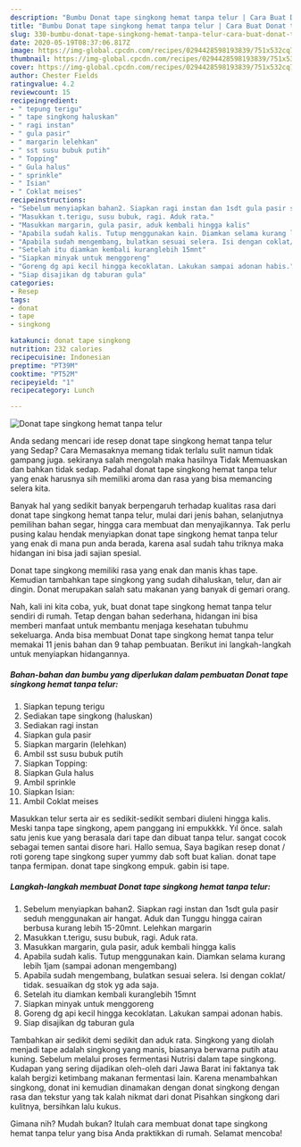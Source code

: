 ```yaml
---
description: "Bumbu Donat tape singkong hemat tanpa telur | Cara Buat Donat tape singkong hemat tanpa telur Yang Bikin Ngiler"
title: "Bumbu Donat tape singkong hemat tanpa telur | Cara Buat Donat tape singkong hemat tanpa telur Yang Bikin Ngiler"
slug: 330-bumbu-donat-tape-singkong-hemat-tanpa-telur-cara-buat-donat-tape-singkong-hemat-tanpa-telur-yang-bikin-ngiler
date: 2020-05-19T08:37:06.817Z
image: https://img-global.cpcdn.com/recipes/0294428598193839/751x532cq70/donat-tape-singkong-hemat-tanpa-telur-foto-resep-utama.jpg
thumbnail: https://img-global.cpcdn.com/recipes/0294428598193839/751x532cq70/donat-tape-singkong-hemat-tanpa-telur-foto-resep-utama.jpg
cover: https://img-global.cpcdn.com/recipes/0294428598193839/751x532cq70/donat-tape-singkong-hemat-tanpa-telur-foto-resep-utama.jpg
author: Chester Fields
ratingvalue: 4.2
reviewcount: 15
recipeingredient:
- " tepung terigu"
- " tape singkong haluskan"
- " ragi instan"
- " gula pasir"
- " margarin lelehkan"
- " sst susu bubuk putih"
- " Topping"
- " Gula halus"
- " sprinkle"
- " Isian"
- " Coklat meises"
recipeinstructions:
- "Sebelum menyiapkan bahan2. Siapkan ragi instan dan 1sdt gula pasir seduh menggunakan air hangat. Aduk dan Tunggu hingga cairan berbusa kurang lebih 15-20mnt. Lelehkan margarin"
- "Masukkan t.terigu, susu bubuk, ragi. Aduk rata."
- "Masukkan margarin, gula pasir, aduk kembali hingga kalis"
- "Apabila sudah kalis. Tutup menggunakan kain. Diamkan selama kurang lebih 1jam (sampai adonan mengembang)"
- "Apabila sudah mengembang, bulatkan sesuai selera. Isi dengan coklat/ tidak. sesuaikan dg stok yg ada saja."
- "Setelah itu diamkan kembali kuranglebih 15mnt"
- "Siapkan minyak untuk menggoreng"
- "Goreng dg api kecil hingga kecoklatan. Lakukan sampai adonan habis."
- "Siap disajikan dg taburan gula"
categories:
- Resep
tags:
- donat
- tape
- singkong

katakunci: donat tape singkong 
nutrition: 232 calories
recipecuisine: Indonesian
preptime: "PT39M"
cooktime: "PT52M"
recipeyield: "1"
recipecategory: Lunch

---
```



![Donat tape singkong hemat tanpa telur](https://img-global.cpcdn.com/recipes/0294428598193839/751x532cq70/donat-tape-singkong-hemat-tanpa-telur-foto-resep-utama.jpg)

Anda sedang mencari ide resep donat tape singkong hemat tanpa telur yang Sedap? Cara Memasaknya memang tidak terlalu sulit namun tidak gampang juga. sekiranya salah mengolah maka hasilnya Tidak Memuaskan dan bahkan tidak sedap. Padahal donat tape singkong hemat tanpa telur yang enak harusnya sih memiliki aroma dan rasa yang bisa memancing selera kita.

Banyak hal yang sedikit banyak berpengaruh terhadap kualitas rasa dari donat tape singkong hemat tanpa telur, mulai dari jenis bahan, selanjutnya pemilihan bahan segar, hingga cara membuat dan menyajikannya. Tak perlu pusing kalau hendak menyiapkan donat tape singkong hemat tanpa telur yang enak di mana pun anda berada, karena asal sudah tahu triknya maka hidangan ini bisa jadi sajian spesial.

Donat tape singkong memiliki rasa yang enak dan manis khas tape. Kemudian tambahkan tape singkong yang sudah dihaluskan, telur, dan air dingin. Donat merupakan salah satu makanan yang banyak di gemari orang.


Nah, kali ini kita coba, yuk, buat donat tape singkong hemat tanpa telur sendiri di rumah. Tetap dengan bahan sederhana, hidangan ini bisa memberi manfaat untuk membantu menjaga kesehatan tubuhmu sekeluarga. Anda bisa membuat Donat tape singkong hemat tanpa telur memakai 11 jenis bahan dan 9 tahap pembuatan. Berikut ini langkah-langkah untuk menyiapkan hidangannya.

<!--inarticleads1-->

##### Bahan-bahan dan bumbu yang diperlukan dalam pembuatan Donat tape singkong hemat tanpa telur:

1. Siapkan  tepung terigu
1. Sediakan  tape singkong (haluskan)
1. Sediakan  ragi instan
1. Siapkan  gula pasir
1. Siapkan  margarin (lelehkan)
1. Ambil  sst susu bubuk putih
1. Siapkan  Topping:
1. Siapkan  Gula halus
1. Ambil  sprinkle
1. Siapkan  Isian:
1. Ambil  Coklat meises


Masukkan telur serta air es sedikit-sedikit sembari diuleni hingga kalis. Meski tanpa tape singkong, apem panggang ini empukkkk. Yıl önce. salah satu jenis kue yang berasala dari tape dan dibuat tanpa telur. sangat cocok sebagai temen santai disore hari. Hallo semua, Saya bagikan resep donat / roti goreng tape singkong super yummy dab soft buat kalian. donat tape tanpa fermipan. donat tape singkong empuk. gabin isi tape. 

<!--inarticleads2-->

##### Langkah-langkah membuat Donat tape singkong hemat tanpa telur:

1. Sebelum menyiapkan bahan2. Siapkan ragi instan dan 1sdt gula pasir seduh menggunakan air hangat. Aduk dan Tunggu hingga cairan berbusa kurang lebih 15-20mnt. Lelehkan margarin
1. Masukkan t.terigu, susu bubuk, ragi. Aduk rata.
1. Masukkan margarin, gula pasir, aduk kembali hingga kalis
1. Apabila sudah kalis. Tutup menggunakan kain. Diamkan selama kurang lebih 1jam (sampai adonan mengembang)
1. Apabila sudah mengembang, bulatkan sesuai selera. Isi dengan coklat/ tidak. sesuaikan dg stok yg ada saja.
1. Setelah itu diamkan kembali kuranglebih 15mnt
1. Siapkan minyak untuk menggoreng
1. Goreng dg api kecil hingga kecoklatan. Lakukan sampai adonan habis.
1. Siap disajikan dg taburan gula


Tambahkan air sedikit demi sedikit dan aduk rata. Singkong yang diolah menjadi tape adalah singkong yang manis, biasanya berwarna putih atau kuning. Sebelum melalui proses fermentasi Nutrisi dalam tape singkong. Kudapan yang sering dijadikan oleh-oleh dari Jawa Barat ini faktanya tak kalah bergizi ketimbang makanan fermentasi lain. Karena menambahkan singkong, donat ini kemudian dinamakan dengan donat singkong dengan rasa dan tekstur yang tak kalah nikmat dari donat Pisahkan singkong dari kulitnya, bersihkan lalu kukus. 

Gimana nih? Mudah bukan? Itulah cara membuat donat tape singkong hemat tanpa telur yang bisa Anda praktikkan di rumah. Selamat mencoba!
